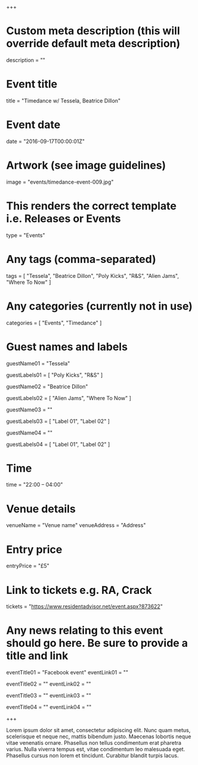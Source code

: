 +++

# Custom meta description (this will override default meta description)
description = ""

# Event title
title = "Timedance w/ Tessela, Beatrice Dillon"

# Event date
date = "2016-09-17T00:00:01Z"

# Artwork (see image guidelines)
image = "events/timedance-event-009.jpg"

# This renders the correct template i.e. Releases or Events
type = "Events"

# Any tags (comma-separated)
tags = [ 
	"Tessela", 
	"Beatrice Dillon",
	"Poly Kicks",
	"R&S",
	"Alien Jams",
	"Where To Now" 
]

# Any categories (currently not in use)
categories = [
  "Events",
  "Timedance"
]

# Guest names and labels
guestName01 = "Tessela"

guestLabels01 = [
	"Poly Kicks",
	"R&S"
]

guestName02 = "Beatrice Dillon"

guestLabels02 = [
	"Alien Jams",
	"Where To Now"
]

guestName03 = ""

guestLabels03 = [
	"Label 01",
	"Label 02"
]

guestName04 = ""

guestLabels04 = [
	"Label 01",
	"Label 02"
]

# Time
time = "22:00 – 04:00"

# Venue details
venueName = "Venue name"
venueAddress = "Address"

# Entry price
entryPrice = "£5"

# Link to tickets e.g. RA, Crack 
tickets = "https://www.residentadvisor.net/event.aspx?873622"

# Any news relating to this event should go here. Be sure to provide a title and link
eventTitle01 = "Facebook event"
eventLink01 = ""

eventTitle02 = ""
eventLink02 = ""

eventTitle03 = ""
eventLink03 = ""

eventTitle04 = ""
eventLink04 = ""


+++

<!-- Provide a summary/statement below -->
Lorem ipsum dolor sit amet, consectetur adipiscing elit. Nunc quam metus, scelerisque et neque nec, mattis bibendum justo. Maecenas lobortis neque vitae venenatis ornare. Phasellus non tellus condimentum erat pharetra varius. Nulla viverra tempus est, vitae condimentum leo malesuada eget. Phasellus cursus non lorem et tincidunt. Curabitur blandit turpis lacus.